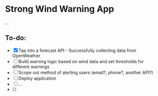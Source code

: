 # Strong Wind Warning App

...

## To-do:
- [x] Tap into a forecast API - Successfully collecting data from OpenWeather
- [ ] Build warning logic based on wind data and set thresholds for different warnings
- [ ] Scope out method of alerting users (email?, phone?, another API?)
- [ ] Deploy application
- [ ] ...
- [ ] 